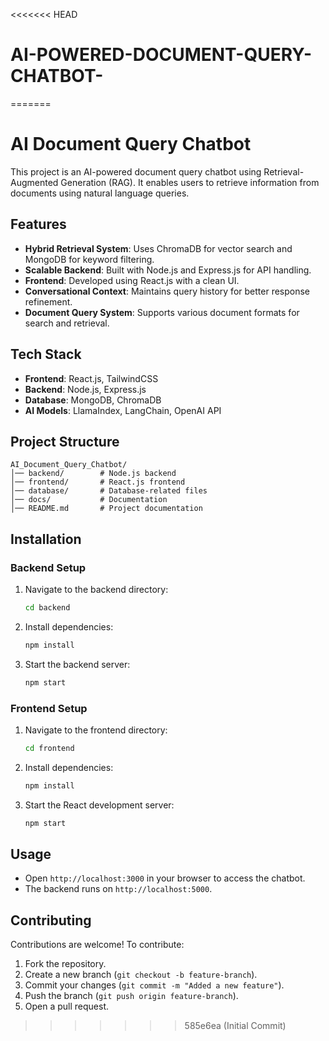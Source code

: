 <<<<<<< HEAD
# AI-POWERED-DOCUMENT-QUERY-CHATBOT-
=======
# AI Document Query Chatbot

This project is an AI-powered document query chatbot using Retrieval-Augmented Generation (RAG). It enables users to retrieve information from documents using natural language queries.

## Features

- **Hybrid Retrieval System**: Uses ChromaDB for vector search and MongoDB for keyword filtering.
- **Scalable Backend**: Built with Node.js and Express.js for API handling.
- **Frontend**: Developed using React.js with a clean UI.
- **Conversational Context**: Maintains query history for better response refinement.
- **Document Query System**: Supports various document formats for search and retrieval.

## Tech Stack

- **Frontend**: React.js, TailwindCSS
- **Backend**: Node.js, Express.js
- **Database**: MongoDB, ChromaDB
- **AI Models**: LlamaIndex, LangChain, OpenAI API

## Project Structure

```
AI_Document_Query_Chatbot/
│── backend/        # Node.js backend
│── frontend/       # React.js frontend
│── database/       # Database-related files
│── docs/           # Documentation
│── README.md       # Project documentation
```

## Installation

### Backend Setup

1. Navigate to the backend directory:
   ```sh
   cd backend
   ```
2. Install dependencies:
   ```sh
   npm install
   ```
3. Start the backend server:
   ```sh
   npm start
   ```

### Frontend Setup

1. Navigate to the frontend directory:
   ```sh
   cd frontend
   ```
2. Install dependencies:
   ```sh
   npm install
   ```
3. Start the React development server:
   ```sh
   npm start
   ```

## Usage

- Open `http://localhost:3000` in your browser to access the chatbot.
- The backend runs on `http://localhost:5000`.

## Contributing

Contributions are welcome! To contribute:
1. Fork the repository.
2. Create a new branch (`git checkout -b feature-branch`).
3. Commit your changes (`git commit -m "Added a new feature"`).
4. Push the branch (`git push origin feature-branch`).
5. Open a pull request.




>>>>>>> 585e6ea (Initial Commit)
